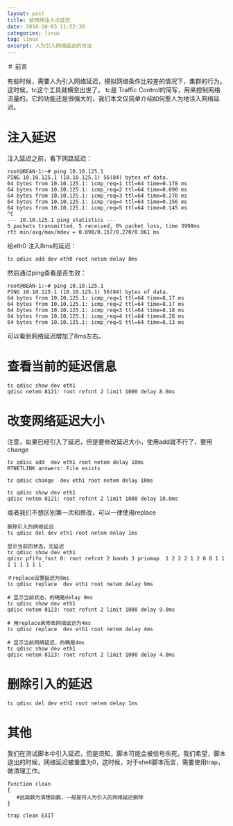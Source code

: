 ```yaml
---
layout: post
title: 给网络注入点延迟
date: 2016-10-03 11:52:30
categories: linux	
tag: linux
excerpt: 人为引入网络延迟的方法
---
```



＃ 前言

有些时候，需要人为引入网络延迟，模拟网络条件比较差的情况下，集群的行为。这时候，tc这个工具就横空出世了。
tc是 Traffic Control的简写，用来控制网络流量的。它的功能还是很强大的，我们本文仅简单介绍如何惹人为地注入网络延迟。


# 注入延迟

注入延迟之前，看下网路延迟：

```
root@BEAN-1:~# ping 10.10.125.1
PING 10.10.125.1 (10.10.125.1) 56(84) bytes of data.
64 bytes from 10.10.125.1: icmp_req=1 ttl=64 time=0.178 ms
64 bytes from 10.10.125.1: icmp_req=2 ttl=64 time=0.090 ms
64 bytes from 10.10.125.1: icmp_req=3 ttl=64 time=0.270 ms
64 bytes from 10.10.125.1: icmp_req=4 ttl=64 time=0.156 ms
64 bytes from 10.10.125.1: icmp_req=5 ttl=64 time=0.145 ms
^C
--- 10.10.125.1 ping statistics ---
5 packets transmitted, 5 received, 0% packet loss, time 3998ms
rtt min/avg/max/mdev = 0.090/0.167/0.270/0.061 ms

```

给eth0 注入8ms的延迟：

```
tc qdisc add dev eth0 root netem delay 8ms
```

然后通过ping查看是否生效：

```
root@BEAN-1:~# ping 10.10.125.1
PING 10.10.125.1 (10.10.125.1) 56(84) bytes of data.
64 bytes from 10.10.125.1: icmp_req=1 ttl=64 time=8.17 ms
64 bytes from 10.10.125.1: icmp_req=2 ttl=64 time=8.17 ms
64 bytes from 10.10.125.1: icmp_req=3 ttl=64 time=8.18 ms
64 bytes from 10.10.125.1: icmp_req=4 ttl=64 time=8.28 ms
64 bytes from 10.10.125.1: icmp_req=5 ttl=64 time=8.13 ms
```

可以看到网络延迟增加了8ms左右。

# 查看当前的延迟信息

```
tc qdisc show dev eth1 
qdisc netem 8121: root refcnt 2 limit 1000 delay 8.0ms
```

# 改变网络延迟大小

注意，如果已经引入了延迟，但是要修改延迟大小，使用add就不行了，要用change

```
tc qdisc add  dev eth1 root netem delay 10ms
RTNETLINK answers: File exists

tc qdisc change  dev eth1 root netem delay 10ms

tc qdisc show dev eth1 
qdisc netem 8121: root refcnt 2 limit 1000 delay 10.0ms

```

或者我们不想区别第一次和修改，可以一律使用replace

```
删除引入的网络延迟
tc qdisc del dev eth1 root netem delay 1ms

显示当前的状态，无延迟
tc qdisc show dev eth1 
qdisc pfifo_fast 0: root refcnt 2 bands 3 priomap  1 2 2 2 1 2 0 0 1 1 1 1 1 1 1 1

＃replace设置延迟为9ms
tc qdisc replace  dev eth1 root netem delay 9ms

# 显示当前状态，的确是delay 9ms
tc qdisc show dev eth1 
qdisc netem 8123: root refcnt 2 limit 1000 delay 9.0ms

# 用replace来修改网络延迟为4ms
tc qdisc replace  dev eth1 root netem delay 4ms

# 显示当前网络延迟，的确是4ms
tc qdisc show dev eth1 
qdisc netem 8123: root refcnt 2 limit 1000 delay 4.0ms

```


# 删除引入的延迟

```
tc qdisc del dev eth1 root netem delay 1ms

```

# 其他

我们在测试脚本中引入延迟，但是须知，脚本可能会被信号杀死，我们希望，脚本退出的时候，网络延迟被重置为0，这时候，对于shell脚本而言，需要使用trap，做清理工作。

```
function clean
{
   #此函数为清理函数，一般是将人为引入的网络延迟删除
}

trap clean EXIT

```